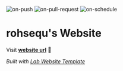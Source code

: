 
  ![on-push](../../actions/workflows/on-push.yaml/badge.svg)
  ![on-pull-request](../../actions/workflows/on-pull-request.yaml/badge.svg)
  ![on-schedule](../../actions/workflows/on-schedule.yaml/badge.svg)

  # rohsequ's Website

  Visit **[website url](#)** 🚀

  _Built with [Lab Website Template](https://greene-lab.gitbook.io/lab-website-template-docs)_
